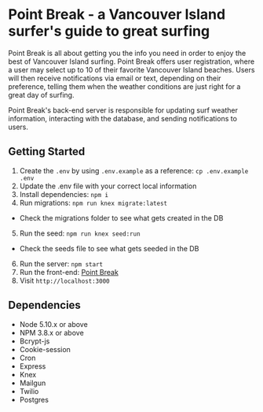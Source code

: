 # Point Break - a Vancouver Island surfer's guide to great surfing
Point Break is all about getting you the info you need in order to enjoy the best of Vancouver Island surfing. Point Break offers user registration, where a user may select up to 10 of their favorite Vancouver Island beaches. Users will then receive notifications via email or text, depending on their preference, telling them when the weather conditions are just right for a great day of surfing. 

Point Break's back-end server is responsible for updating surf weather information, interacting with the database, and sending notifications to users. 

## Getting Started

1. Create the `.env` by using `.env.example` as a reference: `cp .env.example .env`
2. Update the .env file with your correct local information
3. Install dependencies: `npm i`
4. Run migrations: `npm run knex migrate:latest`
  - Check the migrations folder to see what gets created in the DB
5. Run the seed: `npm run knex seed:run`
  - Check the seeds file to see what gets seeded in the DB
6. Run the server: `npm start`
7. Run the front-end: [Point Break](https://github.com/hellocathleen/react-app) 
8. Visit `http://localhost:3000`

## Dependencies

- Node 5.10.x or above
- NPM 3.8.x or above
- Bcrypt-js
- Cookie-session
- Cron
- Express
- Knex
- Mailgun
- Twilio
- Postgres
